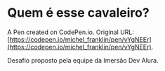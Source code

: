 # Quem é esse cavaleiro?

A Pen created on CodePen.io. Original URL: [https://codepen.io/michel_franklin/pen/vYgNEEr](https://codepen.io/michel_franklin/pen/vYgNEEr).

Desafio proposto pela equipe da Imersão Dev Alura.
